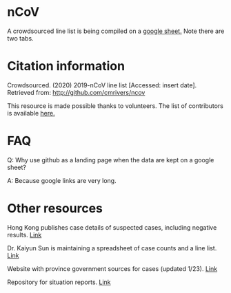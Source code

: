 # nCoV

A crowdsourced line list is being compiled on a [google sheet.](https://docs.google.com/spreadsheets/d/1lA1Q73U6PhWMmnuZlTfooYjKKQsYUn7x5NrL1Oxi8vw/edit#gid=0) Note there are two tabs.

# Citation information

Crowdsourced. (2020) 2019-nCoV line list [Accessed: insert date]. Retrieved from: http://github.com/cmrivers/ncov

This resource is made possible thanks to volunteers. The list of contributors is available [here.](https://docs.google.com/document/d/1WAjB2Zhcff2YVcppWedzkIlZ1y5dw5Z5myEVOSwOHQQ/edit#heading=h.u7xqmb95ngkl)

# FAQ 

Q: Why use github as a landing page when the data are kept on a google sheet?

A: Because google links are very long.

# Other resources

Hong Kong publishes case details of suspected cases, including negative results. [Link](https://www.chp.gov.hk/files/pdf/enhanced_sur_pneumonia_wuhan_eng.pdf)

Dr. Kaiyun Sun is maintaining a spreadsheet of case counts and a line list. [Link](https://docs.google.com/spreadsheets/d/1jS24DjSPVWa4iuxuD4OAXrE3QeI8c9BC1hSlqr-NMiU/edit#gid=1449891965)

Website with province government sources for cases (updated 1/23). [Link](https://bnonews.com/index.php/2020/01/the-latest-coronavirus-cases/)

Repository for situation reports. [Link](http://recombinomics.co/forum/432-china-2019-ncov/)
